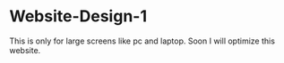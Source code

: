 # Website-Design-1
This is only for large screens like pc and laptop. Soon I will optimize this website.
